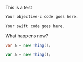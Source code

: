 This is a test

```c#
Your objective-c code goes here.
```

```javascript
Your swift code goes here.
``` 

What happens now?

```c#
var a = new Thing();
```

```javascript
var a = new Thing();
```
